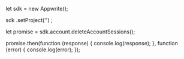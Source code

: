 let sdk = new Appwrite();

sdk
    .setProject('')
;

let promise = sdk.account.deleteAccountSessions();

promise.then(function (response) {
    console.log(response);
}, function (error) {
    console.log(error);
});